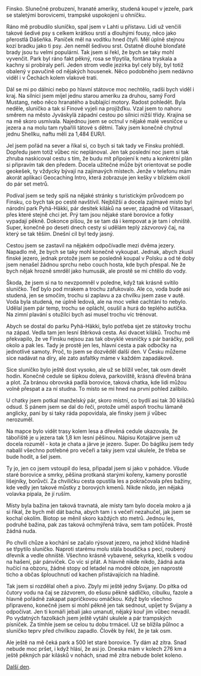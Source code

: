 <!--
.. title: Scandinavia Road Trip - den 11.
.. slug: scandinavia-road-trip-day-11
.. date: 2014-06-15
.. tags: travel,Scandinavia 2014
.. category: travel
.. link: 
.. description: 
.. type: text
-->


Finsko. Slunečné probuzení, hranaté ameriky, studená koupel v jezeře, park se staletými borovicemi, trampské uspokojení u ohníčku.

<!-- TEASER_END -->

Ráno mě probudilo sluníčko, spal jsem v Lahti u přístavu. Lidi už venčili takové šedivé psy s celkem krátkou srstí a dlouhými fousy, něco jako přerostlá Dášeňka. Paníček měl na vodítku hned čtyři. Měl úplně stejnou kozí bradku jako ti psy. Jen neměl šedivou srst. Ostatně dlouhé blonďaté brady jsou tu velmi populární. Tak jsem si řekl, že bych se taky mohl vyvenčit. Park byl ráno fakt pěkný, rosa se třpytila, fontána tryskala a kachny si probíraly peří. Jeden strom vedle jezírka byl celý bílý, byl totiž obalený v pavučině od nějakých housenek. Něco podobného jsem nedávno viděl i v Čechách kolem vlakové trati.

Dál se mi po dálnici nebo po hlavní státovce moc nechtělo, radši bych viděl i kraj. Na silnici jsem míjel jednu starou ameriku za druhou, samý Ford Mustang, nebo něco hranatého a bublající motory. Radost pohledět. Byla neděle, sluníčko a tak si Finové vyjeli na projížďku. Vzal jsem to nahoru směrem na město Jyväskylä západní cestou po silnici nižší třídy. Krajina se na mě skoro usmívala. Najednou jsem se octnul v nějaké malé vesničce u jezera a na molu tam rybařili tátové s dětmi. Taky jsem konečně chytnul jednu Shellku, naftu měli za 1,484 EUR/l.

Jel jsem pořád na sever a říkal si, co bych si tak tady ve Finsku prohlédl. Dopředu jsem totiž vůbec nic neplánoval. Jen tak poslední noc jsem si tak zhruba naskicoval cestu s tím, že budu mít připojení k netu a konkrétní plán si připravím tak den předem. Docela užitečné může být orientovat se podle geokešek, ty vždycky bývají na zajímavých místech. Jenže v telefonu mám akorát aplikaci Geocaching Intro, která zobrazuje jen kešky v blízkém okolí do pár set metrů.

Podíval jsem se tedy spíš na nějaké stránky s turistickým průvodcem po Finsku, co bych tak po cestě navštívil. Nejbližší a docela zajímavé místo byl národní park Pyhä-Häkki, pár desítek kiláků na sever, západně od Viitasaari, přes které stejně chci jet. Prý tam jsou nějaké staré borovice a fotky vypadají pěkně. Dokonce píšou, že se tam dá i kempovat a je tam i ohniště. Super, konečně po deseti dnech cesty si udělám teplý zázvorový čaj, na který se tak těším. Dnešní cíl byl tedy jasný.

Cestou jsem se zastavil na nějakém odpočívadle mezi dvěma jezery. Napadlo mě, že bych se taky mohl konečně vykoupat. Jednak, abych zkusil finské jezero, jednak protože jsem se posledně koupal v Polsku a od té doby jsem nenašel žádnou sprchu nebo couch hosta, kde bych přespal. Ne že bych nějak hrozně smrděl jako humusák, ale prostě se mi chtělo do vody.

Škoda, že jsem si na to nevzpomněl v poledne, když tak krásně svítilo sluníčko. Teď bylo pod mrakem a trochu zafukovalo. Ale co, voda bude asi studená, jen se smočím, trochu si zaplavu a za chvilku jsem zase v autě. Voda byla studená, ne úplně ledová, ale na moc velké cachtání to nebylo. Udělal jsem pár temp, trochu se opláchl, osušil a hurá do teplého autíčka. Na zimní plavání s otužilci bych asi musel trochu víc trénovat.

Abych se dostal do parku Pyhä-Häkki, bylo potřeba sjet ze státovky trochu na západ. Vedla tam jen lesní štěrková cesta. Asi dvacet kiláků. Trochu mě překvapilo, že ve Finsku nejsou zas tak obvyklé vesničky s pár baráčky, poli okolo a pak les. Tady je prostě jen les, hlavní cesta a pak odbočky na jednotlivé samoty. Proč, to jsem se dozvěděl další den. V Česku můžeme sice nadávat na díry, ale zato asfaltky máme v každém zapadákově.

Sice sluníčko bylo ještě dost vysoko, ale už se blížil večer, tak osm devět hodin. Konečně cedule se šipkou doleva, parkoviště, krásná dřevěná brána a plot. Za bránou obrovská padlá borovice, taková chatka, kde lidi můžou volně přespat a za ní studna. To místo se mi hned na první pohled zalíbilo.

U chatky jsem potkal manželský pár, skoro místní, co bydlí asi tak 30 kiláčků odsud. S pánem jsem se dal do řeči, protože uměl aspoň trochu lámaně anglicky, paní by si taky ráda popovídala, ale finsky jsem jí vůbec nerozuměl.

Na mapce bylo vidět trasy kolem lesa a dřevěná cedule ukazovala, že tábořiště je u jezera tak 1,8 km lesní pěšinou. Nápisu Kotajärve jsem už docela rozuměl - kota je chata a järve je jezero. Super. Do báglíku jsem tedy nabalil všechno potřebné pro večeři a taky jsem vzal ukulele, že třeba se bude hodit, a šel jsem.

Ty jo, jen co jsem vstoupil do lesa, připadal jsem si jako v pohádce. Všude staré borovice a smrky, pěšina protkaná starými kořeny, kameny porostlé lišejníky, borůvčí. Za chviličku cesta opustila les a pokračovala přes bažiny, kde vedly jen takové můstky z borových kmenů. Nikde nikdo, jen nějaká volavka pípala, že jí ruším.

Místy byla bažina jen taková travnatá, ale místy tam bylo docela mokro a já si říkal, že bych měl dát bacha, abych tam i s večeří nezahučel, jak jsem se kochal okolím. Biotop se měnil skoro každých sto metrů. Jednou les, podruhé bažina, pak zas taková ochmýřená tráva, sem tam potůček. Prostě žádná nuda.

Po chvíli chůze a kochání se začalo rýsovat jezero, na jehož klidné hladině se třpytilo sluníčko. Naproti starému molu stála boudička s pecí, roubený dřevník a vedle ohniště. Všechno krásně vybavené, sekyrka, kbelík s vodou na hašení, pár pánviček. Co víc si přát. A hlavně nikde nikdo, žádná auta hučící na obzoru, žádné stopy od letadel na modré obloze, jen naprosté ticho a občas šplouchnutí od kachen přistávajících na hladině.

Tak jsem si rozdělal oheň a pivo. Zbyly mi ještě jedny Svijany. Do pítka od čutory vodu na čaj se zázvorem, do ešusu pěkně sádlíčko, cibulku, fazole a hlavně pořádně zakapat papričkovou omáčkou. Když bylo všechno připraveno, konečně jsem si mohl pěkně jen tak sednout, upíjet ty Svijany a odpočívat. Jen ti komáři jebali jako umanutí, nějaký kouř jim vůbec nevadil. Po vydatných fazolkách jsem ještě vytáhl ukulele a pár trampských písniček. Za tímhle jsem se celou tu dobu trmácel. Už se blížila půlnoc a sluníčko teprv před chvilkou zapadlo. Člověk by řekl, že je tak osm.

Ale ještě na mě čeká park a 500 let staré borovice. Ty dám až zítra. Snad nebude moc pršet, i když hlásí, že asi jo. Dneska mám v kolech 276 km a ještě pěkných pár kilásků v nohách, snad mě zítra nebude bolet koleno.

[Další den](/blog/2014/scandinavia-road-trip-day-12/).